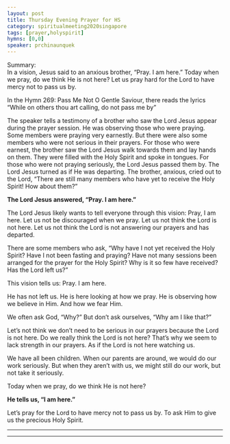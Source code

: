 ```yaml
---
layout: post
title: Thursday Evening Prayer for HS
category: spiritualmeeting2020singapore
tags: [prayer,holyspirit]
hymns: [0,0]
speaker: prchinaunquek
---
```

Summary:  
In a vision, Jesus said to an anxious brother, “Pray. I am here.” Today when we pray, do we think He is not here? Let us pray hard for the Lord to have mercy not to pass us by.

In the Hymn 269: Pass Me Not O Gentle Saviour, there reads the lyrics “While on others thou art calling, do not pass me by”

The speaker tells a testimony of a brother who saw the Lord Jesus appear during the prayer session. He was observing those who were praying. Some members were praying very earnestly. But there were also some members who were not serious in their prayers. For those who were earnest, the brother saw the Lord Jesus walk towards them and lay hands on them. They were filled with the Holy Spirit and spoke in tongues. For those who were not praying seriously, the Lord Jesus passed them by. The Lord Jesus turned as if He was departing. The brother, anxious, cried out to the Lord, “There are still many members who have yet to receive the Holy Spirit! How about them?” 

**The Lord Jesus answered, “Pray. I am here.”**

The Lord Jesus likely wants to tell everyone through this vision: Pray, I am here. 
Let us not be discouraged when we pray. Let us not think the Lord is not here. Let us not think the Lord is not answering our prayers and has departed. 

There are some members who ask, “Why have I not yet received the Holy Spirit? Have I not been fasting and praying? Have not many sessions been arranged for the prayer for the Holy Spirit? Why is it so few have received? Has the Lord left us?”

This vision tells us: Pray. I am here. 

He has not left us. He is here looking at how we pray. He is observing how we believe in Him. And how we fear Him. 

We often ask God, “Why?” But don’t ask ourselves, “Why am I like that?”

Let’s not think we don’t need to be serious in our prayers because the Lord is not here. Do we really think the Lord is not here? That’s why we seem to lack strength in our prayers. As if the Lord is not here watching us. 

We have all been children. When our parents are around, we would do our work seriously. But when they aren’t with us, we might still do our work, but not take it seriously. 

Today when we pray, do we think He is not here?

**He tells us, “I am here.”**

Let’s pray for the Lord to have mercy not to pass us by. To ask Him to give us the precious Holy Spirit.

----
****
